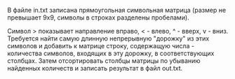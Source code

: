 В файле in.txt записана прямоугольная символьная матрица 
(размер не превышает 9x9, символы в строках разделены 
пробелами).

Символ > показывает направление вправо, < - влево, ^ - вверх, 
v - вниз. Требуется найти самую длинную непрерывную 
"дорожку" из этих символов и добавить к матрице строку, 
содержащую числа - количества символов, входящих в 
эту дорожку, в соответствующих столбцах.
Затем отсортировать столбцы матрицы по убыванию 
найденных количеств и записать результат в файл out.txt.